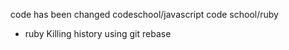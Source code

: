code has been changed
codeschool/javascript
code school/ruby
* ruby
Killing history using git rebase